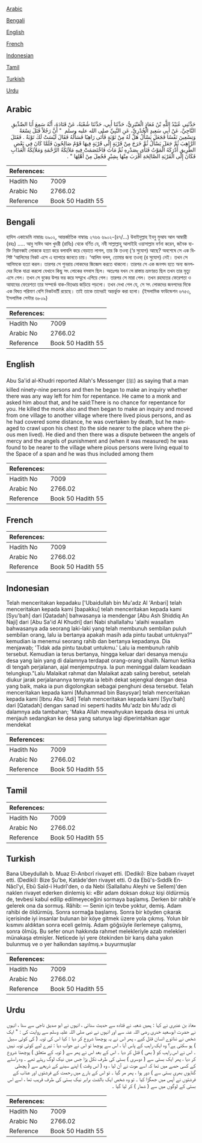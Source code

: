 [Arabic](#arabic)

[Bengali](#bengali)

[English](#english)

[French](#french)

[Indonesian](#indonesian)

[Tamil](#tamil)

[Turkish](#turkish)

[Urdu](#urdu)

## Arabic


<div dir="rtl" lang="ar" style={{fontSize:'larger',backgroundColor:'#f8f9fa',padding:20}}>
حَدَّثَنِي عُبَيْدُ اللَّهِ بْنُ مُعَاذٍ الْعَنْبَرِيُّ، حَدَّثَنَا أَبِي، حَدَّثَنَا شُعْبَةُ، عَنْ قَتَادَةَ، أَنَّهُ سَمِعَ أَبَا الصِّدِّيقِ النَّاجِيَّ، عَنْ أَبِي سَعِيدٍ الْخُدْرِيِّ، عَنِ النَّبِيِّ صلى الله عليه وسلم ‏ "‏ أَنَّ رَجُلاً قَتَلَ تِسْعَةً وَتِسْعِينَ نَفْسًا فَجَعَلَ يَسْأَلُ هَلْ لَهُ مِنْ تَوْبَةٍ فَأَتَى رَاهِبًا فَسَأَلَهُ فَقَالَ لَيْسَتْ لَكَ تَوْبَةٌ ‏.‏ فَقَتَلَ الرَّاهِبَ ثُمَّ جَعَلَ يَسْأَلُ ثُمَّ خَرَجَ مِنْ قَرْيَةٍ إِلَى قَرْيَةٍ فِيهَا قَوْمٌ صَالِحُونَ فَلَمَّا كَانَ فِي بَعْضِ الطَّرِيقِ أَدْرَكَهُ الْمَوْتُ فَنَأَى بِصَدْرِهِ ثُمَّ مَاتَ فَاخْتَصَمَتْ فِيهِ مَلاَئِكَةُ الرَّحْمَةِ وَمَلاَئِكَةُ الْعَذَابِ فَكَانَ إِلَى الْقَرْيَةِ الصَّالِحَةِ أَقْرَبَ مِنْهَا بِشِبْرٍ فَجُعِلَ مِنْ أَهْلِهَا ‏"‏ ‏.‏
</div>
<div style={{backgroundColor:'#f8f9fa',padding:20, marginBottom: 10}}><table> <thead> <tr> <th>References:</th> <th></th> </tr> </thead> <tbody><tr><td>Hadith No</td><td>7009</td></tr><tr><td>Arabic No</td><td>2766.02</td></tr><tr><td>Reference</td><td>Book 50 Hadith 55</td></tr></tbody></table></div>

## Bengali


<div dir="ltr" lang="bn" style={{fontSize:'larger',backgroundColor:'#f8f9fa',padding:20}}>
হাদিস একাডেমি নাম্বারঃ ৬৯০২, আন্তর্জাতিক নাম্বারঃ ২৭৬৬ ৬৯০২-(৪৭/...) উবাইদুল্লাহ ইবনু মুআয আল আম্বারী (রহঃ) ..... আবু সাঈদ আল খুদরী (রাযিঃ) থেকে বর্ণিত যে, নবী সাল্লাল্লাহু আলাইহি ওয়াসাল্লাম বর্ণনা করেন, জনৈক ব্যক্তি নিরানব্বই লোককে হত্যা করে বলাবলি করে বেড়াতে লাগল, তার কি তওবা্ (‘র সুযোগ) আছে? অবশেষে সে এক বিশিষ্ট ‘আলিমের নিকট এসে এ ব্যাপারে জানতে চায়। ‘আলিম বলল, তোমার জন্য তওবা্ (র সুযোগ) নেই। তখন সে আলিমকে হত্যা করল। তারপর সে পুনরায় লোকদের জিজ্ঞেস করতে থাকলো। তারপর সে এক জনপদ হতে অন্য জনপদের দিকে যাত্রা করলো যেখানে কিছু সৎ লোকের বসবাস ছিল। অতঃপর যখন সে রাস্তায় ভ্রমণরত ছিল তখন তার মৃত্যু এসে গেল। তখন সে বুকের উপর ভর করে সম্মুখে এগিয়ে গেল। তারপর সে মারা গেল। তখন রহমতের ফেরেশতা ও আযাবের ফেরেশতা তার সম্পর্কে বাক-বিতণ্ডায় জড়িয়ে পড়লো। তখন দেখা গেল যে, সে সৎ লোকদের জনপদের দিকে এক বিঘত পরিমাণ বেশি নিকটবর্তী রয়েছে। তাই তাকে তাদেরই অন্তর্ভুক্ত করা হলো। (ইসলামিক ফাউন্ডেশন ৬৭৫৩, ইসলামিক সেন্টার ৬৮০৯)
</div>
<div style={{backgroundColor:'#f8f9fa',padding:20, marginBottom: 10}}><table> <thead> <tr> <th>References:</th> <th></th> </tr> </thead> <tbody><tr><td>Hadith No</td><td>7009</td></tr><tr><td>Arabic No</td><td>2766.02</td></tr><tr><td>Reference</td><td>Book 50 Hadith 55</td></tr></tbody></table></div>

## English


<div dir="ltr" lang="en" style={{fontSize:'larger',backgroundColor:'#f8f9fa',padding:20}}>
Abu Sa'id al-Khudri reported Allah's Messenger (ﷺ) as saying that a man killed ninety-nine persons and then he began to make an inquiry whether there was any way left for him for repentance. He came to a monk and asked him about that, and he said:There is no chance for repentance for you. He killed the monk also and then began to make an inquiry and moved from one village to another village where there lived pious persons, and as he had covered some distance, he was overtaken by death, but he managed to crawl upon his chest (to the side nearer to the place where the pious men lived). He died and then there was a dispute between the angels of mercy and the angels of punishment and (when it was measured) he was found to be nearer to the village where pious persons were living equal to the Space of a span and he was thus included among them
</div>
<div style={{backgroundColor:'#f8f9fa',padding:20, marginBottom: 10}}><table> <thead> <tr> <th>References:</th> <th></th> </tr> </thead> <tbody><tr><td>Hadith No</td><td>7009</td></tr><tr><td>Arabic No</td><td>2766.02</td></tr><tr><td>Reference</td><td>Book 50 Hadith 55</td></tr></tbody></table></div>

## French


<div dir="ltr" lang="fr" style={{fontSize:'larger',backgroundColor:'#f8f9fa',padding:20}}>

</div>
<div style={{backgroundColor:'#f8f9fa',padding:20, marginBottom: 10}}><table> <thead> <tr> <th>References:</th> <th></th> </tr> </thead> <tbody><tr><td>Hadith No</td><td>7009</td></tr><tr><td>Arabic No</td><td>2766.02</td></tr><tr><td>Reference</td><td>Book 50 Hadith 55</td></tr></tbody></table></div>

## Indonesian


<div dir="ltr" lang="id" style={{fontSize:'larger',backgroundColor:'#f8f9fa',padding:20}}>
Telah menceritakan kepadaku ['Ubaidullah bin Mu'adz Al 'Anbari] telah menceritakan kepada kami [bapakku] telah menceritakan kepada kami [Syu'bah] dari [Qatadah] bahwasanya ia mendengar [Abu Ash Shiddiq An Naji] dari [Abu Sa'id Al Khudri] dari Nabi shallallahu 'alaihi wasallam bahwasanya ada seorang laki-laki yang telah membunuh sembilan puluh sembilan orang, lalu ia bertanya apakah masih ada pintu taubat untuknya?" kemudian ia menemui seorang rahib dan bertanya kepadanya. Dia menjawab; 'Tidak ada pintu taubat untukmu.' Lalu ia membunuh rahib tersebut. Kemudian ia terus bertanya, hingga keluar dari desanya menuju desa yang lain yang di dalamnya terdapat orang-orang shalih. Namun ketika di tengah perjalanan, ajal menjemputnya. Ia pun meninggal dalam keadaan telungkup."Lalu Malaikat rahmat dan Malaikat azab saling berebut, setelah diukur jarak perjalanannya ternyata ia lebih dekat sejengkal dengan desa yang baik, maka ia pun digolongkan sebagai penghuni desa tersebut. Telah menceritakan kepada kami [Muhammad bin Basysyar] telah menceritakan kepada kami [Ibnu Abu 'Adi] Telah menceritakan kepada kami [Syu'bah] dari [Qatadah] dengan sanad ini seperti hadits Mu'adz bin Mu'adz di dalamnya ada tambahan; 'Maka Allah mewahyukan kepada desa ini untuk menjauh sedangkan ke desa yang satunya lagi diperintahkan agar mendekat
</div>
<div style={{backgroundColor:'#f8f9fa',padding:20, marginBottom: 10}}><table> <thead> <tr> <th>References:</th> <th></th> </tr> </thead> <tbody><tr><td>Hadith No</td><td>7009</td></tr><tr><td>Arabic No</td><td>2766.02</td></tr><tr><td>Reference</td><td>Book 50 Hadith 55</td></tr></tbody></table></div>

## Tamil


<div dir="ltr" lang="ta" style={{fontSize:'larger',backgroundColor:'#f8f9fa',padding:20}}>

</div>
<div style={{backgroundColor:'#f8f9fa',padding:20, marginBottom: 10}}><table> <thead> <tr> <th>References:</th> <th></th> </tr> </thead> <tbody><tr><td>Hadith No</td><td>7009</td></tr><tr><td>Arabic No</td><td>2766.02</td></tr><tr><td>Reference</td><td>Book 50 Hadith 55</td></tr></tbody></table></div>

## Turkish


<div dir="ltr" lang="tr" style={{fontSize:'larger',backgroundColor:'#f8f9fa',padding:20}}>
Bana Ubeydullah b. Muaz El-Anbcrî rivayet etti. (Dediki): Bize babam rivayet etti. (Dediki): Bize Şu'be, Katâde'den rivayet etti. O da Ebû's-Sıddîk En-Nâcî'yi, Ebû Saîd-i Hudrî'den, o da Nebi (Sallallahu Aleyhi ve Sellem)'den naklen rivayet ederken dinlemiş ki: «Bir adam doksan dokuz kişi öldürmüş de, tevbesi kabul edilip edilmeyeceğini sormaya başlamış. Derken bir rahib'e gelerek ona da sormuş. Râhib: — Senin için tevbe yoktur, demiş. Adam rahibi de öldürmüş. Sonra sormağa başlamış. Sonra bir köyden çıkarak içerisinde iyi insanlar bulunan bir köye gitmek üzere yola çıkmış. Yolun bîr kısmını aldıktan sonra eceli gelmiş. Adam göğsüyle ilerlemeye çalışmış, sonra ölmüş. Bu sefer onun hakkında rahmet melekleriyle azab melekleri münakaşa etmişler. Neticede iyi yere ötekinden bir karış daha yakın bulunmuş ve o yer halkından sayılmış.» buyurmuşlar
</div>
<div style={{backgroundColor:'#f8f9fa',padding:20, marginBottom: 10}}><table> <thead> <tr> <th>References:</th> <th></th> </tr> </thead> <tbody><tr><td>Hadith No</td><td>7009</td></tr><tr><td>Arabic No</td><td>2766.02</td></tr><tr><td>Reference</td><td>Book 50 Hadith 55</td></tr></tbody></table></div>

## Urdu


<div dir="rtl" lang="ur" style={{fontSize:'larger',backgroundColor:'#f8f9fa',padding:20}}>
معاذ بن عنبری نے کہا : ہمیں شعبہ نے قتادہ سے حدیث سنائی ، انہوں نے ابو صدیق ناجی سے سنا ، انہوں نے حضرت ابوسعید خدری رضی اللہ عنہ سے اور انہوں نے نبی صلی اللہ علیہ وسلم سے روایت کی : " ایک شخص نے ننانوے انسان قتل کیے ، پھر اس نے یہ پوچھنا شروع کر دیا : کیا اس کی توبہ ( کی کوئی سبیل ) ہو سکتی ہے؟ وہ ایک راہب کے پاس آیا ، اس سے پوچھا تو اس نے جواب دیا : تیرے لیے کوئی توبہ نہیں ۔ اس نے اس راہب کو ( بھی ) قتل کر دیا ۔ اس کے بعد اس نے پھر سے ( توبہ کے متعلق ) پوچھنا شروع کر دیا ، پھر ایک بستی سے ( دوسری ) بستی کی طرف نکل پڑا جس میں نیک لوگ رہتے تھے ۔ وہ راستے کے کسی حصے میں تھا کہ اسے موت نے آن لیا ، وہ ( اس وقت ) اپنے سینے کے ذریعے سے ( پچھلی گناہوں بھری بستی سے ) دور ہوا ، پھر مر گیا ۔ تو اس کے بارے میں رحمت کے فرشتوں اور عذاب کے فرشتوں نے آپس میں جھگڑا کیا ۔ تو وہ شخص ایک بالشت برابر نیک بستی کی طرف قریب تھا ، اسے اس بستی کے لوگوں میں سے ( شمار ) کر لیا گیا ۔
</div>
<div style={{backgroundColor:'#f8f9fa',padding:20, marginBottom: 10}}><table> <thead> <tr> <th>References:</th> <th></th> </tr> </thead> <tbody><tr><td>Hadith No</td><td>7009</td></tr><tr><td>Arabic No</td><td>2766.02</td></tr><tr><td>Reference</td><td>Book 50 Hadith 55</td></tr></tbody></table></div>